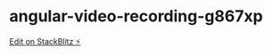 # angular-video-recording-g867xp

[Edit on StackBlitz ⚡️](https://stackblitz.com/edit/angular-video-recording-j2hpz6)